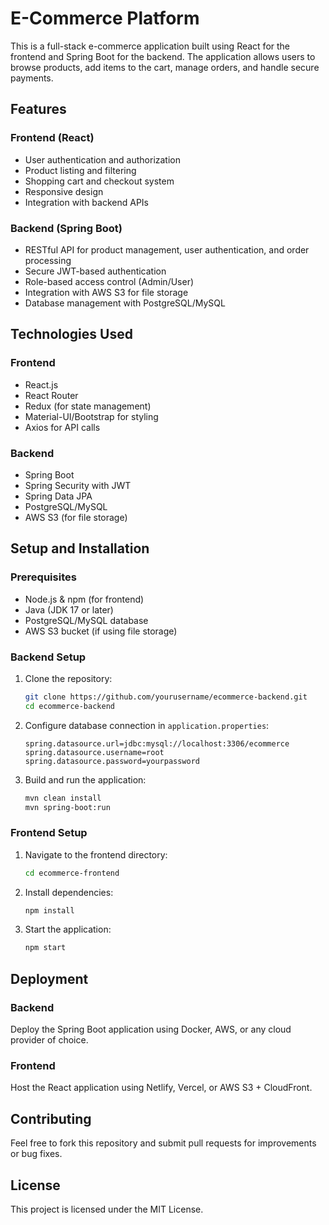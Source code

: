 # E-Commerce Platform

This is a full-stack e-commerce application built using React for the frontend and Spring Boot for the backend. The application allows users to browse products, add items to the cart, manage orders, and handle secure payments.

## Features

### Frontend (React)
- User authentication and authorization
- Product listing and filtering
- Shopping cart and checkout system
- Responsive design
- Integration with backend APIs

### Backend (Spring Boot)
- RESTful API for product management, user authentication, and order processing
- Secure JWT-based authentication
- Role-based access control (Admin/User)
- Integration with AWS S3 for file storage
- Database management with PostgreSQL/MySQL

## Technologies Used

### Frontend
- React.js
- React Router
- Redux (for state management)
- Material-UI/Bootstrap for styling
- Axios for API calls

### Backend
- Spring Boot
- Spring Security with JWT
- Spring Data JPA
- PostgreSQL/MySQL
- AWS S3 (for file storage)

## Setup and Installation

### Prerequisites
- Node.js & npm (for frontend)
- Java (JDK 17 or later)
- PostgreSQL/MySQL database
- AWS S3 bucket (if using file storage)

### Backend Setup
1. Clone the repository:
   ```sh
   git clone https://github.com/yourusername/ecommerce-backend.git
   cd ecommerce-backend
   ```
2. Configure database connection in `application.properties`:
   ```properties
   spring.datasource.url=jdbc:mysql://localhost:3306/ecommerce
   spring.datasource.username=root
   spring.datasource.password=yourpassword
   ```
3. Build and run the application:
   ```sh
   mvn clean install
   mvn spring-boot:run
   ```

### Frontend Setup
1. Navigate to the frontend directory:
   ```sh
   cd ecommerce-frontend
   ```
2. Install dependencies:
   ```sh
   npm install
   ```
3. Start the application:
   ```sh
   npm start
   ```



## Deployment

### Backend
Deploy the Spring Boot application using Docker, AWS, or any cloud provider of choice.

### Frontend
Host the React application using Netlify, Vercel, or AWS S3 + CloudFront.

## Contributing
Feel free to fork this repository and submit pull requests for improvements or bug fixes.

## License
This project is licensed under the MIT License.
